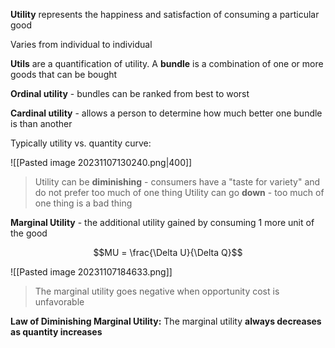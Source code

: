 **Utility** represents the happiness and satisfaction of consuming a particular good

Varies from individual to individual

**Utils** are a quantification of utility. A **bundle** is a combination of one or more goods that can be bought

**Ordinal utility** - bundles can be ranked from best to worst

**Cardinal utility** - allows a person to determine how much better one bundle is than another

Typically utility vs. quantity curve:

![[Pasted image 20231107130240.png|400]]

> Utility can be **diminishing** - consumers have a "taste for variety" and do not prefer too much of one thing
Utility can go **down** - too much of one thing is a bad thing

**Marginal Utility** - the additional utility gained by consuming 1 more unit of the good

$$MU = \frac{\Delta U}{\Delta Q}$$

![[Pasted image 20231107184633.png]]

> The marginal utility goes negative when opportunity cost is unfavorable 

**Law of Diminishing Marginal Utility:** The marginal utility **always decreases as quantity increases**

